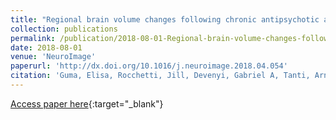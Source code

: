 ```yaml
---
title: "Regional brain volume changes following chronic antipsychotic administration are mediated by the dopamine D2 receptor"
collection: publications
permalink: /publication/2018-08-01-Regional-brain-volume-changes-following-chronic-antipsychotic-administration-are-mediated-by-the-dopamine-D2-receptor
date: 2018-08-01
venue: 'NeuroImage'
paperurl: 'http://dx.doi.org/10.1016/j.neuroimage.2018.04.054'
citation: 'Guma, Elisa, Rocchetti, Jill, Devenyi, Gabriel A, Tanti, Arnaud, Mathieu, Axel, Lerch, Jason P, Elgbeili, Guillaume, Courcot, Blandine, Mechawar, Naguib, Chakravarty, M Mallar, Giros, Bruno, &quot;Regional brain volume changes following chronic antipsychotic administration are mediated by the dopamine D2 receptor.&quot; NeuroImage, 2018.'
---
```

[Access paper here](http://dx.doi.org/10.1016/j.neuroimage.2018.04.054){:target="_blank"}
